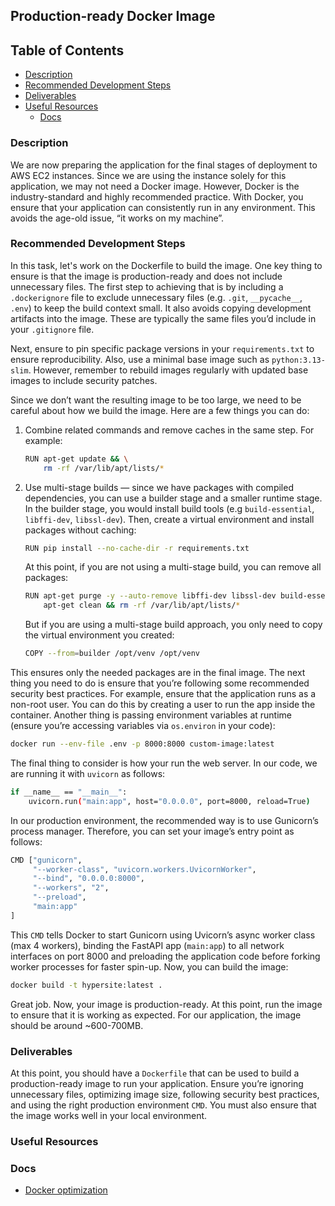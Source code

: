 ## Production-ready Docker Image

## **Table of Contents**

- [Description](#Description)
- [Recommended Development Steps](#Recommended-Development-Steps)
- [Deliverables](#Deliverables)
- [Useful Resources](#Useful-resources)
    - [Docs](#Docs)

### Description

We are now preparing the application for the final stages of deployment to AWS EC2 instances. Since we are using the instance solely for this application, we may not need a Docker image. However, Docker is the industry-standard and highly recommended practice. With Docker, you ensure that your application can consistently run in any environment. This avoids the age-old issue, “it works on my machine”. 

### **Recommended Development Steps**

In this task, let's work on the Dockerfile to build the image. One key thing to ensure is that the image is production-ready and does not include unnecessary files. The first step to achieving that is by including a `.dockerignore` file to exclude unnecessary files (e.g.  `.git`, `__pycache__`, `.env`) to keep the build context small. It also avoids copying development artifacts into the image. These are typically the same files you’d include in your `.gitignore` file. 

Next, ensure to pin specific package versions in your `requirements.txt` to ensure reproducibility. Also, use a minimal base image such as `python:3.13-slim`. However, remember to rebuild images regularly with updated base images to include security patches.

Since we don’t want the resulting image to be too large, we need to be careful about how we build the image. Here are a few things you can do: 

1. Combine related commands and remove caches in the same step. For example:
    
    ```bash
    RUN apt-get update && \
        rm -rf /var/lib/apt/lists/*
    ```
    
2. Use multi-stage builds — since we have packages with compiled dependencies, you can use a builder stage and a smaller runtime stage. In the builder stage, you would install build tools (e.g `build-essential`, `libffi-dev`, `libssl-dev`). Then, create a virtual environment and install packages without caching: 
    
    ```bash
    RUN pip install --no-cache-dir -r requirements.txt
    ```
    
    At this point, if you are not using a multi-stage build, you can remove all packages:
    
    ```bash
    RUN apt-get purge -y --auto-remove libffi-dev libssl-dev build-essential && \
        apt-get clean && rm -rf /var/lib/apt/lists/*
    ```
    
    But if you are using a multi-stage build approach, you only need to copy the virtual environment you created: 
    
    ```bash
    COPY --from=builder /opt/venv /opt/venv
    ```
    

This ensures only the needed packages are in the final image. The next thing you need to do is ensure that you’re following some recommended security best practices. For example, ensure that the application runs as a non-root user. You can do this by creating a user to run the app inside the container. Another thing is passing environment variables at runtime (ensure you’re accessing variables via `os.environ` in your code):

```bash
docker run --env-file .env -p 8000:8000 custom-image:latest
```

The final thing to consider is how your run the web server. In our code, we are running it with `uvicorn` as follows: 

```bash
if __name__ == "__main__":
    uvicorn.run("main:app", host="0.0.0.0", port=8000, reload=True)
```

In our production environment, the recommended way is to use Gunicorn’s process manager. Therefore, you can set your image’s entry point as follows: 

```bash
CMD ["gunicorn",
     "--worker-class", "uvicorn.workers.UvicornWorker",
     "--bind", "0.0.0.0:8000",
     "--workers", "2",        
     "--preload",      
     "main:app"
]
```

This `CMD` tells Docker to start Gunicorn using Uvicorn’s async worker class (max 4 workers), binding the FastAPI app (`main:app`) to all network interfaces on port 8000 and preloading the application code before forking worker processes for faster spin-up. Now, you can build the image: 

```bash
docker build -t hypersite:latest .
```

Great job. Now, your image is production-ready. At this point, run the image to ensure that it is working as expected. For our application, the image should be around ~600-700MB.

### **Deliverables**

At this point, you should have a `Dockerfile` that can be used to build a production-ready image to run your application. Ensure you’re ignoring unnecessary files, optimizing image size, following security best practices, and using the right production environment `CMD`. You must also ensure that the image works well in your local environment. 

### **Useful Resources**

### **Docs**
- [Docker optimization](https://docs.docker.com/build-cloud/optimization/)